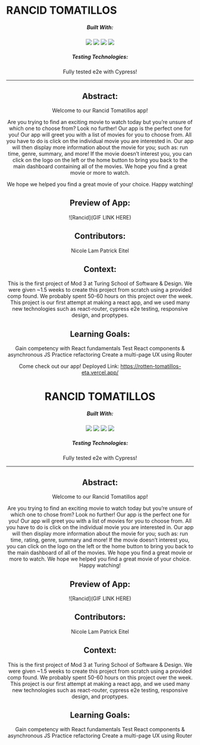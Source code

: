 # RANCID TOMATILLOS
<div align="center">
  
##### Built With:
  <img src="https://img.shields.io/badge/JavaScript-323330?style=for-the-badge&logo=javascript&logoColor=F7DF1E" /> <img src="https://img.shields.io/badge/CSS3-1572B6?style=for-the-badge&logo=css3&logoColor=white" /> <img src="https://img.shields.io/badge/HTML5-E34F26?style=for-the-badge&logo=html5&logoColor=white" />
 <img src="https://shields.io/badge/react-black?logo=react&style=for-the-badge" />

##### Testing Technologies:
Fully tested e2e with Cypress!

  -----
## Abstract:
Welcome to our Rancid Tomatillos app! 

Are you trying to find an exciting movie to watch today but you’re unsure of which one to choose from? Look no further! Our app is the perfect one for you! Our app will greet you with a list of movies for you to choose from. All you have to do is click on the individual movie you are interested in. Our app will then display more information about the movie for you; such as: run time, genre, summary, and more! If the movie doesn’t interest you, you can click on the logo on the left or the home button to bring you back to the main dashboard containing all of the movies. We hope you find a great movie or more to watch. 

We hope we helped you find a great movie of your choice. Happy watching! 

## Preview of App:
![Rancid](GIF LINK HERE)

## Contributors:
Nicole Lam
Patrick Eitel

## Context:
This is the first project of Mod 3 at Turing School of Software & Design. We were given ~1.5 weeks to create this project from scratch using a provided comp found. We probably spent 50-60 hours on this project over the week. This project is our first attempt at making a react app, and we used many new technologies such as react-router, cypress e2e testing, responsive design, and proptypes.

## Learning Goals:
Gain competency with React fundamentals
Test React components & asynchronous JS
Practice refactoring
Create a multi-page UX using Router

Come check out our app!
Deployed Link: https://rotten-tomatillos-eta.vercel.app/

# RANCID TOMATILLOS
<div align="center">
  
##### Built With:
  <img src="https://img.shields.io/badge/JavaScript-323330?style=for-the-badge&logo=javascript&logoColor=F7DF1E" /> <img src="https://img.shields.io/badge/CSS3-1572B6?style=for-the-badge&logo=css3&logoColor=white" /> <img src="https://img.shields.io/badge/HTML5-E34F26?style=for-the-badge&logo=html5&logoColor=white" />
 <img src="https://shields.io/badge/react-black?logo=react&style=for-the-badge" />

##### Testing Technologies:
Fully tested e2e with Cypress!

  -----
## Abstract:
Welcome to our Rancid Tomatillos app! 

Are you trying to find an exciting movie to watch today but you’re unsure of which one to chose from? Look no further! Our app is the perfect one for you! Our app will greet you with a list of movies for you to choose from. All you have to do is click on the individual movie you are interested in. Our app will then display more information about the movie for you; such as: run time, rating, genre, summary and more! If the movie doesn’t interest you, you can click on the logo on the left or the home button to bring you back to the main dashboard of all of the movies. We hope you find a great movie or more to watch. We hope we helped you find a great movie of your choice. Happy watching! 


## Preview of App:
![Rancid](GIF LINK HERE)


## Contributors:
Nicole Lam
Patrick Eitel

## Context:
This is the first project of Mod 3 at Turing School of Software & Design. We were given ~1.5 weeks to create this project from scratch using a provided comp found. We probably spent 50-60 hours on this project over the week. This project is our first attempt at making a react app, and we used many new technologies such as react-router, cypress e2e testing, responsive design, and proptypes.

## Learning Goals:
Gain competency with React fundamentals
Test React components & asynchronous JS
Practice refactoring
Create a multi-page UX using Router

